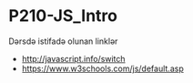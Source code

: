 # P210-JS_Intro

Dərsdə istifadə olunan linklər

  - http://javascript.info/switch
  - https://www.w3schools.com/js/default.asp